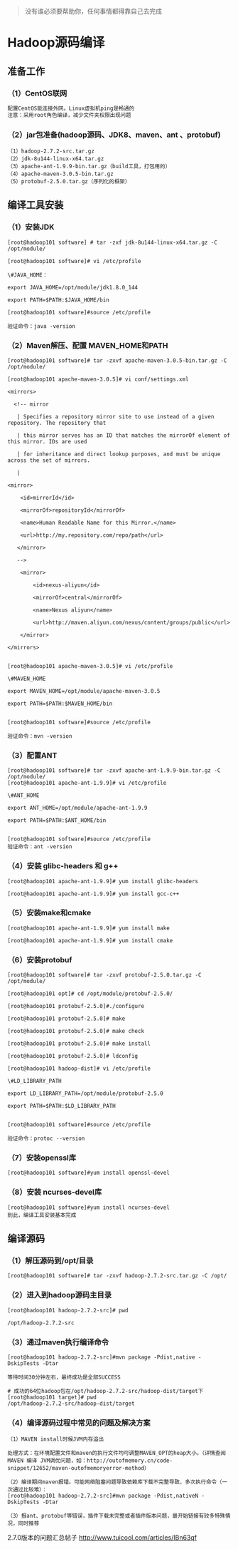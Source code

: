 > 没有谁必须要帮助你，任何事情都得靠自己去完成

# Hadoop源码编译

##  准备工作

### （1）CentOS联网 

```java
配置CentOS能连接外网。Linux虚拟机ping是畅通的
注意：采用root角色编译，减少文件夹权限出现问题
```

### （2）jar包准备(hadoop源码、JDK8、maven、ant 、protobuf)

```
（1）hadoop-2.7.2-src.tar.gz
（2）jdk-8u144-linux-x64.tar.gz
（3）apache-ant-1.9.9-bin.tar.gz（build工具，打包用的）
（4）apache-maven-3.0.5-bin.tar.gz
（5）protobuf-2.5.0.tar.gz（序列化的框架）
```

## 编译工具安装

### （1）安装JDK

```
[root@hadoop101 software] # tar -zxf jdk-8u144-linux-x64.tar.gz -C /opt/module/

[root@hadoop101 software]# vi /etc/profile

\#JAVA_HOME：

export JAVA_HOME=/opt/module/jdk1.8.0_144

export PATH=$PATH:$JAVA_HOME/bin

[root@hadoop101 software]#source /etc/profile

验证命令：java -version
```



### （2）Maven解压、配置  MAVEN_HOME和PATH

```
[root@hadoop101 software]# tar -zxvf apache-maven-3.0.5-bin.tar.gz -C /opt/module/

[root@hadoop101 apache-maven-3.0.5]# vi conf/settings.xml

<mirrors>

  <!-- mirror

   | Specifies a repository mirror site to use instead of a given repository. The repository that

   | this mirror serves has an ID that matches the mirrorOf element of this mirror. IDs are used

   | for inheritance and direct lookup purposes, and must be unique across the set of mirrors.

   |

<mirror>

​    <id>mirrorId</id>

​    <mirrorOf>repositoryId</mirrorOf>

​    <name>Human Readable Name for this Mirror.</name>

​    <url>http://my.repository.com/repo/path</url>

   </mirror>

   -->

​    <mirror>

​        <id>nexus-aliyun</id>

​        <mirrorOf>central</mirrorOf>

​        <name>Nexus aliyun</name>

​        <url>http://maven.aliyun.com/nexus/content/groups/public</url>

​    </mirror>

</mirrors>


[root@hadoop101 apache-maven-3.0.5]# vi /etc/profile

\#MAVEN_HOME

export MAVEN_HOME=/opt/module/apache-maven-3.0.5

export PATH=$PATH:$MAVEN_HOME/bin


[root@hadoop101 software]#source /etc/profile

验证命令：mvn -version
```



### （3）配置ANT

```
[root@hadoop101 software]# tar -zxvf apache-ant-1.9.9-bin.tar.gz -C /opt/module/
[root@hadoop101 apache-ant-1.9.9]# vi /etc/profile

\#ANT_HOME

export ANT_HOME=/opt/module/apache-ant-1.9.9

export PATH=$PATH:$ANT_HOME/bin


[root@hadoop101 software]#source /etc/profile
验证命令：ant -version
```



### （4）安装 glibc-headers 和  g++  

```
[root@hadoop101 apache-ant-1.9.9]# yum install glibc-headers

[root@hadoop101 apache-ant-1.9.9]# yum install gcc-c++
```



### （5）安装make和cmake

```
[root@hadoop101 apache-ant-1.9.9]# yum install make

[root@hadoop101 apache-ant-1.9.9]# yum install cmake
```



### （6）安装protobuf 

```
[root@hadoop101 software]# tar -zxvf protobuf-2.5.0.tar.gz -C /opt/module/

[root@hadoop101 opt]# cd /opt/module/protobuf-2.5.0/

[root@hadoop101 protobuf-2.5.0]#./configure 

[root@hadoop101 protobuf-2.5.0]# make 

[root@hadoop101 protobuf-2.5.0]# make check 

[root@hadoop101 protobuf-2.5.0]# make install 

[root@hadoop101 protobuf-2.5.0]# ldconfig 

[root@hadoop101 hadoop-dist]# vi /etc/profile

\#LD_LIBRARY_PATH

export LD_LIBRARY_PATH=/opt/module/protobuf-2.5.0

export PATH=$PATH:$LD_LIBRARY_PATH

 
[root@hadoop101 software]#source /etc/profile

验证命令：protoc --version
```



### （7）安装openssl库

```
[root@hadoop101 software]#yum install openssl-devel
```



### （8）安装 ncurses-devel库

```
[root@hadoop101 software]#yum install ncurses-devel
到此，编译工具安装基本完成
```



## 编译源码

### （1）解压源码到/opt/目录

```
[root@hadoop101 software]# tar -zxvf hadoop-2.7.2-src.tar.gz -C /opt/
```



### （2）进入到hadoop源码主目录

```
[root@hadoop101 hadoop-2.7.2-src]# pwd

/opt/hadoop-2.7.2-src
```



### （3）通过maven执行编译命令

```
[root@hadoop101 hadoop-2.7.2-src]#mvn package -Pdist,native -DskipTests -Dtar

等待时间30分钟左右，最终成功是全部SUCCESS
```

```
# 成功的64位hadoop包在/opt/hadoop-2.7.2-src/hadoop-dist/target下
[root@hadoop101 target]# pwd
/opt/hadoop-2.7.2-src/hadoop-dist/target
```

### （4）编译源码过程中常见的问题及解决方案

```
（1）MAVEN install时候JVM内存溢出

处理方式：在环境配置文件和maven的执行文件均可调整MAVEN_OPT的heap大小。（详情查阅MAVEN 编译 JVM调优问题，如：http://outofmemory.cn/code-snippet/12652/maven-outofmemoryerror-method）

（2）编译期间maven报错。可能网络阻塞问题导致依赖库下载不完整导致，多次执行命令（一次通过比较难）：
[root@hadoop101 hadoop-2.7.2-src]#mvn package -Pdist,nativeN -DskipTests -Dtar

（3）报ant、protobuf等错误，插件下载未完整或者插件版本问题，最开始链接有较多特殊情况，同时推荐
```



2.7.0版本的问题汇总帖子 http://www.tuicool.com/articles/IBn63qf